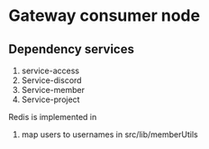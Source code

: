 # Gateway consumer node

## Dependency services

1. service-access
2. Service-discord
3. Service-member
4. Service-project

Redis is implemented in

1. map users to usernames in src/lib/memberUtils
